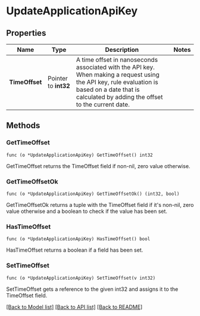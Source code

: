 # UpdateApplicationApiKey

## Properties

Name | Type | Description | Notes
------------ | ------------- | ------------- | -------------
**TimeOffset** | Pointer to **int32** | A time offset in nanoseconds associated with the API key. When making a request using the API key, rule evaluation is based on a date that is calculated by adding the offset to the current date.  | 

## Methods

### GetTimeOffset

`func (o *UpdateApplicationApiKey) GetTimeOffset() int32`

GetTimeOffset returns the TimeOffset field if non-nil, zero value otherwise.

### GetTimeOffsetOk

`func (o *UpdateApplicationApiKey) GetTimeOffsetOk() (int32, bool)`

GetTimeOffsetOk returns a tuple with the TimeOffset field if it's non-nil, zero value otherwise
and a boolean to check if the value has been set.

### HasTimeOffset

`func (o *UpdateApplicationApiKey) HasTimeOffset() bool`

HasTimeOffset returns a boolean if a field has been set.

### SetTimeOffset

`func (o *UpdateApplicationApiKey) SetTimeOffset(v int32)`

SetTimeOffset gets a reference to the given int32 and assigns it to the TimeOffset field.


[[Back to Model list]](../README.md#documentation-for-models) [[Back to API list]](../README.md#documentation-for-api-endpoints) [[Back to README]](../README.md)


